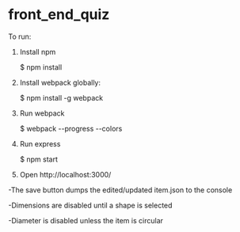 front_end_quiz
==============
To run:

1. Install npm

    $ npm install
2. Install webpack globally:

    $ npm install -g webpack
3. Run webpack

    $ webpack --progress --colors
4. Run express

    $ npm start
5. Open http://localhost:3000/

-The save button dumps the edited/updated item.json to the console

-Dimensions are disabled until a shape is selected

-Diameter is disabled unless the item is circular
